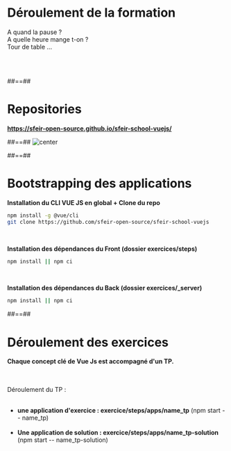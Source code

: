 # Déroulement de la formation

<p class="full-center">
A quand la pause ? <br>
A quelle heure mange t-on ? <br>
Tour de table ...
</p>
<br><br>

##==##

# Repositories

**https://sfeir-open-source.github.io/sfeir-school-vuejs/**

<!-- .element: class="full-center" -->

##==##
![center](assets/images/school/basics/sfeir_people.png)

##==##

<!-- .slide: class="with-code inconsolata" -->

# Bootstrapping des applications

**Installation du CLI VUE JS en global + Clone du repo**

```sh
npm install -g @vue/cli
git clone https://github.com/sfeir-open-source/sfeir-school-vuejs
```

<!-- .element: class="medium-code" -->
<br>

**Installation des dépendances du Front (dossier exercices/steps)**

```bash
npm install || npm ci
```

<!-- .element: class="medium-code" -->
<br>

**Installation des dépendances du Back (dossier exercices/\_server)**

```bash
npm install || npm ci
```

##==##

# Déroulement des exercices

**Chaque concept clé de Vue Js est accompagné d'un TP.**
<br><br><br>

Déroulement du TP : <br><br>

- **une application d'exercice : exercice/steps/apps/name_tp** (npm start -- name_tp) <br><br>
- **Une application de solution : exercice/steps/apps/name_tp-solution** (npm start -- name_tp-solution)
